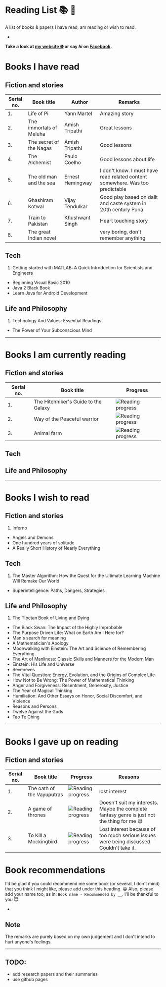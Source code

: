 # Reading List :books: :notebook_with_decorative_cover:
A list of books & papers I have read, am reading or wish to read.  

-

**Take a look at [my website :globe_with_meridians:](http://manparvesh.github.io/) or say *hi* on [Facebook](https://www.facebook.com/manparvesh).**

# Books I have read
## Fiction and stories
Serial no. |Book title | Author | Remarks
--- | --- | --- | ---
1. | Life of Pi | Yann Martel | Amazing story
2. | The immortals of Meluha | Amish Tripathi | Great lessons
3. | The secret of the Nagas | Amish Tripathi | Good lessons
4. | The Alchemist | Paulo Coelho | Good lessons about life
5. | The old man and the sea | Ernest Hemingway | I don't know. I must have read related content somewhere. Was too predictable
6. | Ghashiram Kotwal | Vijay Tendulkar | Good play based on dalit and caste system in 20th century Puna
7. | Train to Pakistan | Khushwant Singh | Heart touching story
8. | The great Indian novel | | very boring, don't remember anything

## Tech
1. Getting started with MATLAB: A Quick Introduction for Scientists and Engineers
- Beginning Visual Basic 2010
- Java 2 Black Book
- Learn Java for Android Development

## Life and Philosophy
1. Technology And Values: Essential Readings
- The Power of Your Subconscious Mind

---
# Books I am currently reading
## Fiction and stories
Serial no. | Book title | Progress
--- | --- | ---
1. | The Hitchhiker's Guide to the Galaxy | ![Reading progress](http://progressed.io/bar/4?title=32%20pages%20of%20815)
2. | Way of the Peaceful warrior | ![Reading progress](http://progressed.io/bar/25?title=60%20pages%20of%20240)
3. | Animal farm | ![Reading progress](http://progressed.io/bar/5?title=5%20pages%20of%2095)

## Tech

## Life and Philosophy

---
# Books I wish to read
## Fiction and stories
1. Inferno
- Angels and Demons
- One hundred years of solitude
- A Really Short History of Nearly Everything

## Tech
1. The Master Algorithm: How the Quest for the Ultimate Learning Machine Will Remake Our World
- Superintelligen​ce: Paths, Dangers, Strategies

## Life and Philosophy
1. The Tibetan Book of Living and Dying
- The Black Swan: The Impact of the Highly Improbable
- The Purpose Driven Life: What on Earth Am I Here for?
- Man's search for meaning
- A Mathematician's Apology
- Moonwalking with Einstein: The Art and Science of Remembering Everything
- The Art of Manliness: Classic Skills and Manners for the Modern Man
- Einstein: His Life and Universe
- Seveneves
- The Vital Question: Energy, Evolution, and the Origins of Complex Life
- How Not to Be Wrong: The Power of Mathematical Thinking
- Anger and Forgiveness: Resentment, Generosity, Justice
- The Year of Magical Thinking
- Humiliation: And Other Essays on Honor, Social Discomfort, and Violence
- Reasons and Persons
- Twelve Against the Gods
- Tao Te Ching

---
# Books I gave up on reading
## Fiction and stories
Serial no. | Book title | Progress | Reasons
--- | --- | --- | ---
1. | The oath of the Vayuputras | ![Reading progress](http://progressed.io/bar/30?title=240%20pages%20of%20575) | lost interest
2. | A game of thrones | ![Reading progress](http://progressed.io/bar/13?title=110%20pages%20of%20835) | Doesn't suit my interests. Maybe the complete fantasy genre is just not the thing for me :sweat_smile:
3. | To Kill a Mockingbird | ![Reading progress](http://progressed.io/bar/90) | Lost interest because of too much serious issues were being discussed. Couldn't take it.

# Book recommendations
I'd be glad if you could recommend me some book (or several, I don't mind) that you think I might like, please add under this heading. :grin: Also, please add your name too, as in: `Book name - Recommended by __`. I'll be thankful to you :innocent:

-

## Note
The remarks are purely based on my own judgement and I don't intend to hurt anyone's feelings.

---
## TODO:
- add research papers and their summaries
- use github pages
